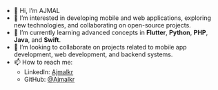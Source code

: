 - 👋 Hi, I’m AJMAL
- 👀 I’m interested in developing mobile and web applications, exploring new technologies, and collaborating on open-source projects.  
- 🌱 I’m currently learning advanced concepts in **Flutter**, **Python**, **PHP**, **Java**, and **Swift**.  
- 💞️ I’m looking to collaborate on projects related to mobile app development, web development, and backend systems.  
- 📫 How to reach me:  
  - LinkedIn: [Ajmalkr](https://linkedin.com/in/ajmalkr)  
  - GitHub: [@Ajmalkr](https://github.com/Ajmalkr)


<!---
Ajmalkr/Ajmalkr is a ✨ special ✨ repository because its `README.md` (this file) appears on your GitHub profile.
You can click the Preview link to take a look at your changes.
--->
